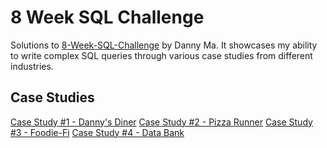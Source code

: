 # 8 Week SQL Challenge
Solutions to  [8-Week-SQL-Challenge](https://8weeksqlchallenge.com/) by Danny Ma.
It showcases my ability to write complex SQL queries through various case studies from different industries.

## Case Studies
[Case Study #1 - Danny's Diner](https://github.com/emTgi/8_Week_SQL_Challenge/blob/main/Week%201%20-%20Danny's%20Diner.md)
[Case Study #2 - Pizza Runner](https://github.com/emTgi/8_Week_SQL_Challenge/blob/main/Week%202%20-%20Pizza%20Runner.md)
[Case Study #3 - Foodie-Fi](https://github.com/emTgi/8_Week_SQL_Challenge/blob/main/Week%203%20-%20Foodie-Fi.md)
[Case Study #4 - Data Bank](https://github.com/emTgi/8_Week_SQL_Challenge/blob/main/Week%204%20-%20Data%20Bank.md)
